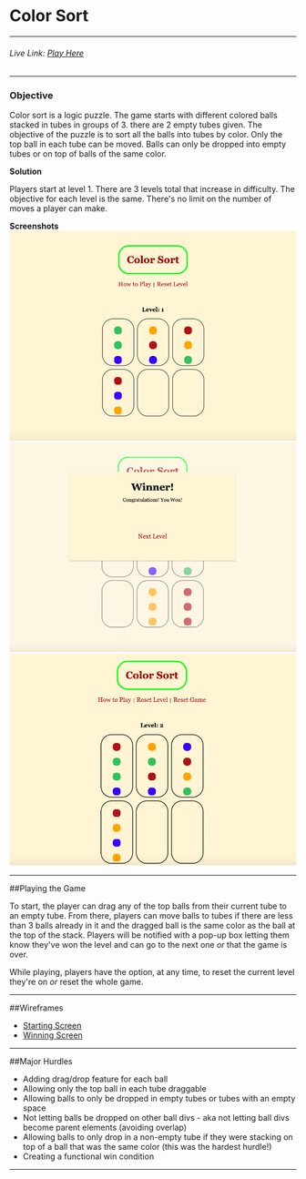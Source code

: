 # Color Sort
___________________________

###### Live Link: [Play Here](https://bbkc27.github.io/color-sort-game/index.html)

___________________________
### Objective

Color sort is a logic puzzle. The game starts with different colored balls stacked in tubes in groups of 3. there are 2 empty tubes given. The objective of the puzzle is to sort all the balls into tubes by color. Only the top ball in each tube can be moved. Balls can only be dropped into empty tubes or on top of balls of the same color.    

**Solution**

Players start at level 1. There are 3 levels total that increase in difficulty. The objective for each level is the same. There's no limit on the number of moves a player can make. 

**Screenshots**
![Level One Start Screen](images/levelOneStartScreen.png)
![Level One Win Screen](images/levelOneWinScreen.png)
![Level Two Start Screen](images/levelTwoStartScreen.png)
____________
##Playing the Game

To start, the player can drag any of the top balls from their current tube to an empty tube. From there, players can move balls to tubes if there are less than 3 balls already in it and the dragged ball is the same color as the ball at the top of the stack. Players will be notified with a pop-up box letting them know they've won the level and can go to the next one  *or* that the game is over. 

While playing, players have the option, at any time, to reset the current level they're on *or* reset the whole game.
___________________________

##Wireframes
- [Starting Screen](https://media.git.generalassemb.ly/user/41193/files/59d08180-9b18-11ec-9951-542a66b84aad)
- [Winning Screen](https://media.git.generalassemb.ly/user/41193/files/60f78f80-9b18-11ec-9244-10bba8fa6524)

________________________________

##Major Hurdles

- Adding drag/drop feature for each ball
- Allowing only the top ball in each tube draggable
- Allowing balls to only be dropped in empty tubes or tubes with an empty space
- Not letting balls be dropped on other ball divs  - aka not letting ball divs become parent elements (avoiding overlap)
- Allowing balls to only drop in a non-empty tube if they were stacking on top of a ball that was the same color (this was the hardest hurdle!)
- Creating a functional win condition 
______________________________________
